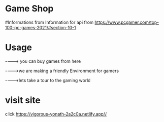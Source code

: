 # Game Shop 
 
 
 
  #Informations from
Information for api from https://www.pcgamer.com/top-100-pc-games-2021/#section-10-1

# Usage

 ----> you can buy games from here 

  ---->we are making a friendly Environment for gamers 

---->lets take a tour to the gaming world



# visit site 
click
https://vigorous-yonath-2a2c0a.netlify.app// 

  
